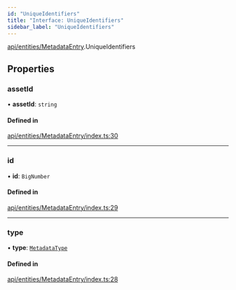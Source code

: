 ```yaml
---
id: "UniqueIdentifiers"
title: "Interface: UniqueIdentifiers"
sidebar_label: "UniqueIdentifiers"
---
```


[api/entities/MetadataEntry](../../../../../modules/API/Entities/MetadataEntry/MetadataEntry.md).UniqueIdentifiers

## Properties

### assetId

• **assetId**: `string`

#### Defined in

[api/entities/MetadataEntry/index.ts:30](https://github.com/PolymeshAssociation/polymesh-sdk/blob/b55e63737/src/api/entities/MetadataEntry/index.ts#L30)

___

### id

• **id**: `BigNumber`

#### Defined in

[api/entities/MetadataEntry/index.ts:29](https://github.com/PolymeshAssociation/polymesh-sdk/blob/b55e63737/src/api/entities/MetadataEntry/index.ts#L29)

___

### type

• **type**: [`MetadataType`](../../../../../enums/API/Entities/MetadataEntry/Types/MetadataType/MetadataType.md)

#### Defined in

[api/entities/MetadataEntry/index.ts:28](https://github.com/PolymeshAssociation/polymesh-sdk/blob/b55e63737/src/api/entities/MetadataEntry/index.ts#L28)
